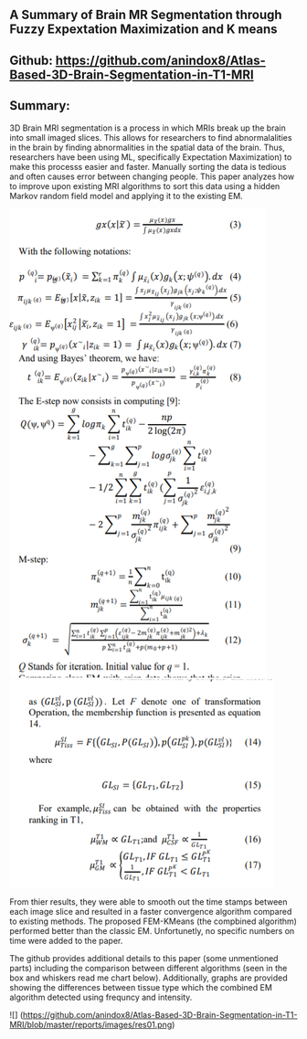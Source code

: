 ## A Summary of Brain MR Segmentation through Fuzzy Expextation Maximization and K means

## Github: https://github.com/anindox8/Atlas-Based-3D-Brain-Segmentation-in-T1-MRI

## Summary:
3D Brain MRI segmentation is a process in which MRIs break up the brain into small imaged slices. 
This allows for researchers to find abnormalalities in the brain by finding abnormalities in the spatial data of the brain. 
Thus, researchers have been using ML, specifically Expectation Maximization) to make this processs easier and faster. 
Manually sorting the data is tedious and often causes error between changing people.
This paper analyzes how to improve upon existing MRI algorithms to sort this data using a hidden Markov
random field model and applying it to the existing EM.

![](proof1.png)
![](proof2.png)

From thier results, they were able to smooth out the time stamps between each image slice and resulted
in a faster convergence algorithm compared to existing methods. The proposed FEM-KMeans (the compbined algorithm) performed better than the classic EM. Unfortunetly, no specific numbers on time were added to the paper. 

The github provides additional details to this paper (some unmentioned parts) including the comparison between different algorithms (seen in the box and whiskers read me chart below). Additionally, graphs are provided showing the differences between tissue type which the combined EM algorithm detected using frequncy and intensity. 

![] (https://github.com/anindox8/Atlas-Based-3D-Brain-Segmentation-in-T1-MRI/blob/master/reports/images/res01.png)

